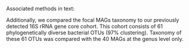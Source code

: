 Associated methods in text:

Additionally, we compared the focal MAGs taxonomy to our previously detected 16S rRNA gene core cohort. This cohort consists of 61 phylogenetically diverse bacterial OTUs (97% clustering). Taxonomy of these 61 OTUs was compared with the 40 MAGs at the genus level only. 
